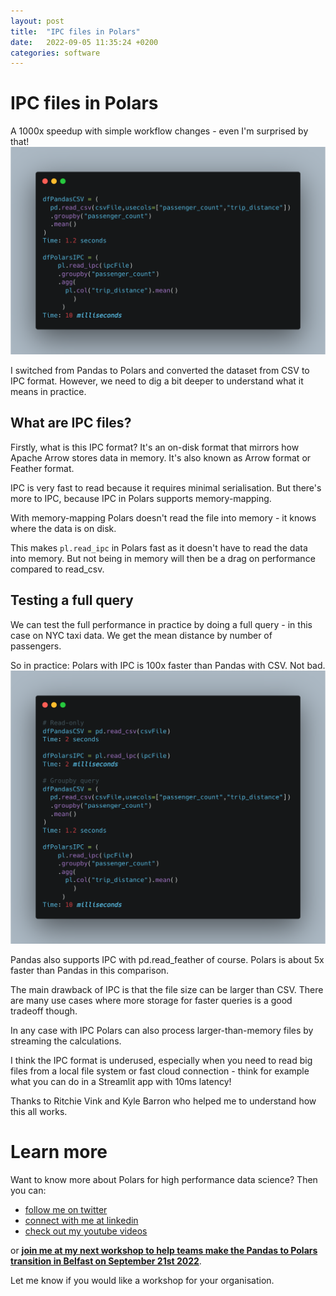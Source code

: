 ```yaml
---
layout: post
title:  "IPC files in Polars"
date:   2022-09-05 11:35:24 +0200
categories: software
---
```

# IPC files in Polars

A 1000x speedup with simple workflow changes - even I'm surprised by that!
![Read-only query](/img/ipc_query.png)

I switched from Pandas to Polars and converted the dataset from CSV to IPC format. However, we need to dig a bit deeper to understand what it means in practice.

## What are IPC files?
Firstly, what is this IPC format? It's an on-disk format that mirrors how Apache Arrow stores data in memory. It's also known as Arrow format or Feather format.

IPC is very fast to read because it requires minimal serialisation. But there's more to IPC, because IPC in Polars supports memory-mapping.

With memory-mapping Polars doesn't read the file into memory - it knows where the data is on disk.

This makes `pl.read_ipc` in Polars fast as it doesn't have to read the data into memory. But not being in memory will then be a drag on performance compared to read_csv.

## Testing a full query
We can test the full performance in practice by doing a full query - in this case on NYC taxi data. We get the mean distance by number of passengers.

So in practice: Polars with IPC is 100x faster than Pandas with CSV. Not bad.
![Full Query](/img/ipc_query_full.png)

Pandas also supports IPC with pd.read_feather of course. Polars is about 5x faster than Pandas in this comparison.

The main drawback of IPC is that the file size can be larger than CSV. There are many use cases where more storage for faster queries is a good tradeoff though.

In any case with IPC Polars can also process larger-than-memory files by streaming the calculations.

I think the IPC format is underused, especially when you need to read big files from a local file system or fast cloud connection - think for example what you can do in a Streamlit app with 10ms latency!

Thanks to Ritchie Vink and Kyle Barron who helped me to understand how this all works.

# Learn more
Want to know more about Polars for high performance data science? Then you can:
- [follow me on twitter](https://twitter.com/braaannigan)
- [connect with me at linkedin](https://www.linkedin.com/in/liam-brannigan-9080b214a/)
- [check out my youtube videos](https://www.youtube.com/watch?v=nGritAo-71o)

or [**join me at my next workshop to help teams make the Pandas to Polars transition in Belfast on September 21st 2022**](https://www.eventbrite.com/e/from-pandas-to-polars-tickets-399410917807?aff=ebdssbdestsearch).

Let me know if you would like a workshop for your organisation.
